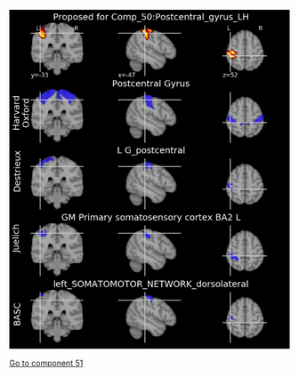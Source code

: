 ![50](preliminary/50.jpg "Component 50")

[Go to component 51](https://parietal-inria.github.io/MODL_atlas/64/51 "Component 51")
